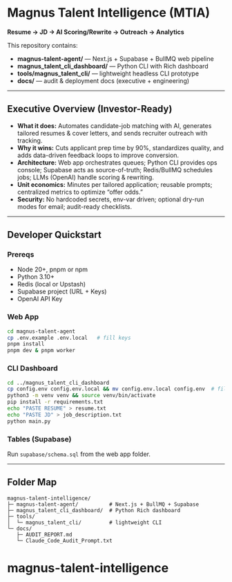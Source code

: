 # Magnus Talent Intelligence (MTIA)
**Resume → JD → AI Scoring/Rewrite → Outreach → Analytics**

This repository contains:
- **magnus-talent-agent/** — Next.js + Supabase + BullMQ web pipeline
- **magnus_talent_cli_dashboard/** — Python CLI with Rich dashboard
- **tools/magnus_talent_cli/** — lightweight headless CLI prototype
- **docs/** — audit & deployment docs (executive + engineering)

---

## Executive Overview (Investor-Ready)
- **What it does:** Automates candidate-job matching with AI, generates tailored resumes & cover letters, and sends recruiter outreach with tracking.
- **Why it wins:** Cuts applicant prep time by 90%, standardizes quality, and adds data-driven feedback loops to improve conversion.
- **Architecture:** Web app orchestrates queues; Python CLI provides ops console; Supabase acts as source-of-truth; Redis/BullMQ schedules jobs; LLMs (OpenAI) handle scoring & rewriting.
- **Unit economics:** Minutes per tailored application; reusable prompts; centralized metrics to optimize “offer odds.”
- **Security:** No hardcoded secrets, env-var driven; optional dry-run modes for email; audit-ready checklists.

---

## Developer Quickstart
### Prereqs
- Node 20+, pnpm or npm
- Python 3.10+
- Redis (local or Upstash)
- Supabase project (URL + Keys)
- OpenAI API Key

### Web App
```bash
cd magnus-talent-agent
cp .env.example .env.local   # fill keys
pnpm install
pnpm dev & pnpm worker
```

### CLI Dashboard
```bash
cd ../magnus_talent_cli_dashboard
cp config.env config.env.local && mv config.env.local config.env  # fill keys
python3 -m venv venv && source venv/bin/activate
pip install -r requirements.txt
echo "PASTE RESUME" > resume.txt
echo "PASTE JD" > job_description.txt
python main.py
```

### Tables (Supabase)
Run `supabase/schema.sql` from the web app folder.

---

## Folder Map
```
magnus-talent-intelligence/
├─ magnus-talent-agent/          # Next.js + BullMQ + Supabase
├─ magnus_talent_cli_dashboard/  # Python Rich dashboard
├─ tools/
│  └─ magnus_talent_cli/         # lightweight CLI
└─ docs/
   ├─ AUDIT_REPORT.md
   └─ Claude_Code_Audit_Prompt.txt
```
# magnus-talent-intelligence
